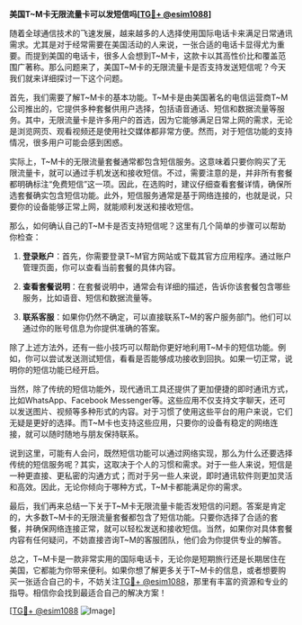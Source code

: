 **美国T~M卡无限流量卡可以发短信吗[[TG💪+ @esim1088](https://t.me/s/esim1088)]**

随着全球通信技术的飞速发展，越来越多的人选择使用国际电话卡来满足日常通讯需求。尤其是对于经常需要在美国活动的人来说，一张合适的电话卡显得尤为重要。而提到美国的电话卡，很多人会想到T~M卡，这款卡以其高性价比和覆盖范围广著称。那么问题来了，美国T~M卡的无限流量卡是否支持发送短信呢？今天我们就来详细探讨一下这个问题。

首先，我们需要了解T~M卡的基本功能。T~M卡是由美国著名的电信运营商T~M公司推出的，它提供多种套餐供用户选择，包括语音通话、短信和数据流量等服务。其中，无限流量卡是许多用户的首选，因为它能够满足日常上网的需求，无论是浏览网页、观看视频还是使用社交媒体都非常方便。然而，对于短信功能的支持情况，很多用户可能会感到困惑。

实际上，T~M卡的无限流量套餐通常都包含短信服务。这意味着只要你购买了无限流量卡，就可以通过手机发送和接收短信。不过，需要注意的是，并非所有套餐都明确标注“免费短信”这一项。因此，在选购时，建议仔细查看套餐详情，确保所选套餐确实包含短信功能。此外，短信服务通常是基于网络连接的，也就是说，只要你的设备能够正常上网，就能顺利发送和接收短信。

那么，如何确认自己的T~M卡是否支持短信呢？这里有几个简单的步骤可以帮助你检查：

1. **登录账户**：首先，你需要登录T~M官方网站或下载其官方应用程序。通过账户管理页面，你可以查看当前套餐的具体内容。
   
2. **查看套餐说明**：在套餐说明中，通常会有详细的描述，告诉你该套餐包含哪些服务，比如语音、短信和数据流量等。

3. **联系客服**：如果你仍然不确定，可以直接联系T~M的客户服务部门。他们可以通过你的账号信息为你提供准确的答案。

除了上述方法外，还有一些小技巧可以帮助你更好地利用T~M卡的短信功能。例如，你可以尝试发送测试短信，看看是否能够成功接收到回执。如果一切正常，说明你的短信功能已经开启。

当然，除了传统的短信功能外，现代通讯工具还提供了更加便捷的即时通讯方式，比如WhatsApp、Facebook Messenger等。这些应用不仅支持文字聊天，还可以发送图片、视频等多种形式的内容。对于习惯了使用这些平台的用户来说，它们无疑是更好的选择。而T~M卡也支持这些应用，只要你的设备有稳定的网络连接，就可以随时随地与朋友保持联系。

说到这里，可能有人会问，既然短信功能可以通过网络实现，那么为什么还要选择传统的短信服务呢？其实，这取决于个人的习惯和需求。对于一些人来说，短信是一种更直接、更私密的沟通方式；而对于另一些人来说，即时通讯软件则更加灵活和高效。因此，无论你倾向于哪种方式，T~M卡都能满足你的需求。

最后，我们再来总结一下关于T~M卡无限流量卡能否发短信的问题。答案是肯定的，大多数T~M卡的无限流量套餐都包含了短信功能。只要你选择了合适的套餐，并确保网络连接正常，就可以轻松发送和接收短信。当然，如果你对具体套餐内容有任何疑问，不妨直接咨询T~M的客服团队，他们会为你提供专业的解答。

总之，T~M卡是一款非常实用的国际电话卡，无论你是短期旅行还是长期居住在美国，它都能为你带来便利。如果你想了解更多关于T~M卡的信息，或者想要购买一张适合自己的卡，不妨关注[TG💪+ @esim1088](https://t.me/s/esim1088)，那里有丰富的资源和专业的指导。相信你会找到最适合自己的解决方案！

[[TG💪+ @esim1088](https://t.me/s/esim1088) ![Image](https://i.postimg.cc/4NQfJmqS/Snipaste-2025-05-13-00-14-12.png)]